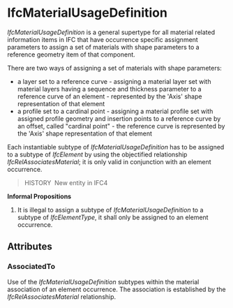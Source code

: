 # IfcMaterialUsageDefinition

_IfcMaterialUsageDefinition_ is a general supertype for all material related information items in IFC that have occurrence specific assignment parameters to assign a set of materials with shape parameters to a reference geometry item of that component.
<!-- end of short definition -->

There are two ways of assigning a set of materials with shape parameters:

* a layer set to a reference curve - assigning a material layer set with material layers having a sequence and thickness parameter to a reference curve of an element - represented by the 'Axis' shape representation of that element
* a profile set to a cardinal point - assigning a material profile set with assigned profile geometry and insertion points to a reference curve by an offset, called "cardinal point" - the reference curve is represented by the 'Axis' shape representation of that element

Each instantiable subtype of _IfcMaterialUsageDefinition_ has to be assigned to a subtype of _IfcElement_ by using the objectified relationship _IfcRelAssociatesMaterial_; it is only valid in conjunction with an element occurrence.

> HISTORY  New entity in IFC4

**Informal Propositions**

1. It is illegal to assign a subtype of _IfcMaterialUsageDefinition_ to a subtype of _IfcElementType_, it shall only be assigned to an element occurrence.

## Attributes

### AssociatedTo
Use of the _IfcMaterialUsageDefinition_ subtypes within the material association of an element occurrence. The association is established by the _IfcRelAssociatesMaterial_ relationship.
